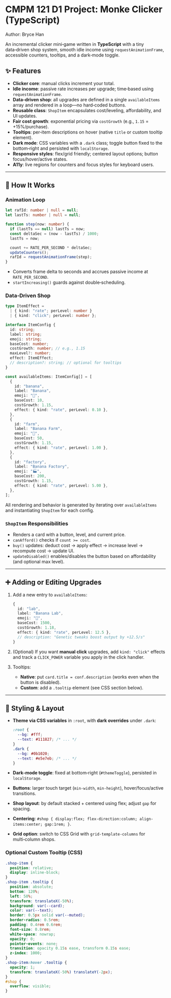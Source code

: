 # CMPM 121 D1 Project: Monke Clicker (TypeScript)

Author: Bryce Han

An incremental clicker mini‑game written in **TypeScript** with a tiny data‑driven shop system, smooth idle income using `requestAnimationFrame`, accessible counters, tooltips, and a dark‑mode toggle.

## ✨ Features

- **Clicker core**: manual clicks increment your total.
- **Idle income**: passive rate increases per upgrade; time‑based using `requestAnimationFrame`.
- **Data‑driven shop**: all upgrades are defined in a single `availableItems` array and rendered in a loop—no hard‑coded buttons.
- **Reusable class**: `ShopItem` encapsulates cost/leveling, affordability, and UI updates.
- **Fair cost growth**: exponential pricing via `costGrowth` (e.g., `1.15` = +15%/purchase).
- **Tooltips**: per‑item descriptions on hover (native `title` or custom tooltip element).
- **Dark mode**: CSS variables with a `.dark` class; toggle button fixed to the bottom‑right and persisted with `localStorage`.
- **Responsive styles**: flex/grid friendly; centered layout options; button focus/hover/active states.
- **A11y**: live regions for counters and focus styles for keyboard users.

---

## 🧠 How It Works

### Animation Loop

```ts
let rafId: number | null = null;
let lastTs: number | null = null;

function step(now: number) {
  if (lastTs == null) lastTs = now;
  const deltaSec = (now - lastTs) / 1000;
  lastTs = now;

  count += RATE_PER_SECOND * deltaSec;
  updateCounters();
  rafId = requestAnimationFrame(step);
}
```

- Converts frame delta to seconds and accrues passive income at `RATE_PER_SECOND`.
- `startIncreasing()` guards against double‑scheduling.

### Data‑Driven Shop

```ts
type ItemEffect =
  | { kind: "rate"; perLevel: number }
  | { kind: "click"; perLevel: number };

interface ItemConfig {
  id: string;
  label: string;
  emoji: string;
  baseCost: number;
  costGrowth: number; // e.g., 1.15
  maxLevel?: number;
  effect: ItemEffect;
  // description?: string; // optional for tooltips
}

const availableItems: ItemConfig[] = [
  {
    id: "banana",
    label: "Banana",
    emoji: "🍌",
    baseCost: 10,
    costGrowth: 1.15,
    effect: { kind: "rate", perLevel: 0.10 },
  },
  {
    id: "farm",
    label: "Banana Farm",
    emoji: "🌴",
    baseCost: 50,
    costGrowth: 1.15,
    effect: { kind: "rate", perLevel: 1.00 },
  },
  {
    id: "factory",
    label: "Banana Factory",
    emoji: "🏭",
    baseCost: 200,
    costGrowth: 1.15,
    effect: { kind: "rate", perLevel: 5.00 },
  },
];
```

All rendering and behavior is generated by iterating over `availableItems` and instantiating `ShopItem` for each config.

### `ShopItem` Responsibilities

- Renders a card with a button, level, and current price.
- `canAfford()` checks if `count >= cost`.
- `buy()` updates: deduct cost → apply effect → increase level → recompute cost → update UI.
- `updateDisabled()` enables/disables the button based on affordability (and optional max level).

---

## ➕ Adding or Editing Upgrades

1. Add a new entry to `availableItems`:

   ```ts
   {
     id: "lab",
     label: "Banana Lab",
     emoji: "🔬",
     baseCost: 1500,
     costGrowth: 1.18,
     effect: { kind: "rate", perLevel: 12.5 },
     // description: "Genetic tweaks boost output by +12.5/s"
   }
   ```

2. (Optional) If you want **manual click** upgrades, add `kind: "click"` effects and track a `CLICK_POWER` variable you apply in the click handler.

3. Tooltips:
   - **Native**: put `card.title = conf.description` (works even when the button is disabled).
   - **Custom**: add a `.tooltip` element (see CSS section below).

---

## 🎨 Styling & Layout

- **Theme via CSS variables** in `:root`, with **dark overrides** under `.dark`:

  ```css
  :root {
    --bg: #fff;
    --text: #111827; /* ... */
  }
  .dark {
    --bg: #0b1020;
    --text: #e5e7eb; /* ... */
  }
  ```

- **Dark‑mode toggle**: fixed at bottom‑right (`#themeToggle`), persisted in `localStorage`.
- **Buttons**: larger touch target (`min-width`, `min-height`), hover/focus/active transitions.
- **Shop layout**: by default stacked + centered using flex; adjust `gap` for spacing.
- **Centering**: `#shop { display:flex; flex-direction:column; align-items:center; gap:1rem; }`.
- **Grid option**: switch to CSS Grid with `grid-template-columns` for multi‑column shops.

### Optional Custom Tooltip (CSS)

```css
.shop-item {
  position: relative;
  display: inline-block;
}
.shop-item .tooltip {
  position: absolute;
  bottom: 120%;
  left: 50%;
  transform: translateX(-50%);
  background: var(--card);
  color: var(--text);
  border: 0.5px solid var(--muted);
  border-radius: 0.5rem;
  padding: 0.4rem 0.6rem;
  font-size: 0.8rem;
  white-space: nowrap;
  opacity: 0;
  pointer-events: none;
  transition: opacity 0.15s ease, transform 0.15s ease;
  z-index: 1000;
}
.shop-item:hover .tooltip {
  opacity: 1;
  transform: translateX(-50%) translateY(-2px);
}
#shop {
  overflow: visible;
}
```
